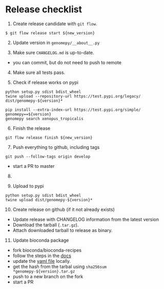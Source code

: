 # Release checklist

1. Create release candidate with `git flow`.

```
$ git flow release start ${new_version} 
```

2. Update version in `genomepy/__about__.py`

3. Make sure `CHANGELOG.md` is up-to-date.

* you can commit, but do not need to push to remote

4. Make sure all tests pass.

5. Check if release works on pypi

```
python setup.py sdist bdist_wheel
twine upload --repository-url https://test.pypi.org/legacy/ dist/genomepy-${version}*

pip install --extra-index-url https://test.pypi.org/simple/ genomepy==${version}
genomepy search xenopus_tropicalis
```

6. Finish the release

```
git flow release finish ${new_version}
```

7. Push everything to github, including tags

```
git push --follow-tags origin develop
```

* start a PR to master

8. <transfer to main repo>
  
9. Upload to pypi

```
python setup.py sdist bdist_wheel
twine upload dist/genomepy-${version}*
```

10. Create release on github (if it not already exists)

* Update release with CHANGELOG information from the latest version
* Download the tarball (`.tar.gz`). 
* Attach downloaded tarball to release as binary.

11. Update bioconda package

* fork bioconda/bioconda-recipes
* follow the steps in the [docs](https://bioconda.github.io/contributor/workflow.html)
* update the [yaml file](https://github.com/bioconda/bioconda-recipes/blob/master/recipes/genomepy/meta.yaml) locally. 
* get the hash from the tarbal using `sha256sum *genomepy-${version}.tar.gz`
* push to a new branch on the fork
* start a PR

